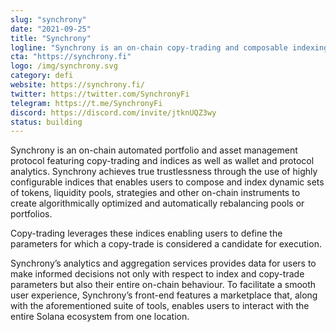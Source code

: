 ```yaml
---
slug: "synchrony"
date: "2021-09-25"
title: "Synchrony"
logline: "Synchrony is an on-chain copy-trading and composable indexing protocol with a friendly Solana marketplace providing in-depth analytics to enable users to research other users’ wallets and their strategies."
cta: "https://synchrony.fi"
logo: /img/synchrony.svg
category: defi
website: https://synchrony.fi/
twitter: https://twitter.com/SynchronyFi
telegram: https://t.me/SynchronyFi
discord: https://discord.com/invite/jtknUQZ3wy
status: building
---
```


Synchrony is an on-chain automated portfolio and asset management protocol featuring copy-trading and indices as well as wallet and protocol analytics. Synchrony achieves true trustlessness through the use of highly configurable indices that enables users to compose and index dynamic sets of tokens, liquidity pools, strategies and other on-chain instruments to create algorithmically optimized and automatically rebalancing pools or portfolios.

Copy-trading leverages these indices enabling users to define the parameters for which a copy-trade is considered a candidate for execution.

Synchrony’s analytics and aggregation services provides data for users to make informed decisions not only with respect to index and copy-trade parameters but also their entire on-chain behaviour. To facilitate a smooth user experience, Synchrony’s front-end features a marketplace that, along with the aforementioned suite of tools, enables users to interact with the entire Solana ecosystem from one location.

